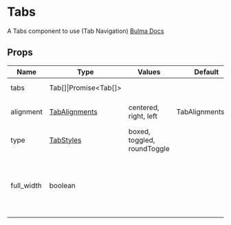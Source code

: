 # Tabs

A Tabs component to use (Tab Navigation)
[Bulma Docs](https://bulma.io/documentation/components/tabs/)
## Props

| Name    | Type | Values | Default | Description |
| -------- | ------- | -------- | ------- | ------- |
| tabs | Tab\[\]\|Promise\<Tab\[\]\> ||  | The tabs to be defined|
| alignment | [TabAlignments](../enums.md#TabAlignments) |centered, right, left| TabAlignments.left | The alignment of the tabs|
| type | [TabStyles](../enums.md#TabStyles) |boxed, toggled, roundToggle|  | The color styling for the tabs|
| full_width | boolean ||  | Indicates if the width should just be max and not based on the content|
